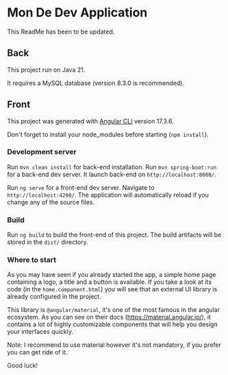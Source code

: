 # Mon De Dev Application
This ReadMe has been to be updated.

## Back

This project run on Java 21.

It requires a MySQL database (version 8.3.0 is recommended).

## Front

This project was generated with [Angular CLI](https://github.com/angular/angular-cli) version 17.3.6.

Don't forget to install your node_modules before starting (`npm install`).

### Development server
Run `mvn clean install` for back-end installation.
Run `mvn spring-boot:run` for a back-end dev server. It launch back-end on `http://localhost:8080/`.

Run `ng serve` for a front-end dev server. Navigate to `http://localhost:4200/`. The application will automatically reload if you change any of the source files.

### Build

Run `ng build` to build the front-end of this project. The build artifacts will be stored in the `dist/` directory.

### Where to start

As you may have seen if you already started the app, a simple home page containing a logo, a title and a button is available. If you take a look at its code (in the `home.component.html`) you will see that an external UI library is already configured in the project.

This library is `@angular/material`, it's one of the most famous in the angular ecosystem. As you can see on their docs (https://material.angular.io/), it contains a lot of highly customizable components that will help you design your interfaces quickly.

Note: I recommend to use material however it's not mandatory, if you prefer you can get ride of it.

Good luck!
